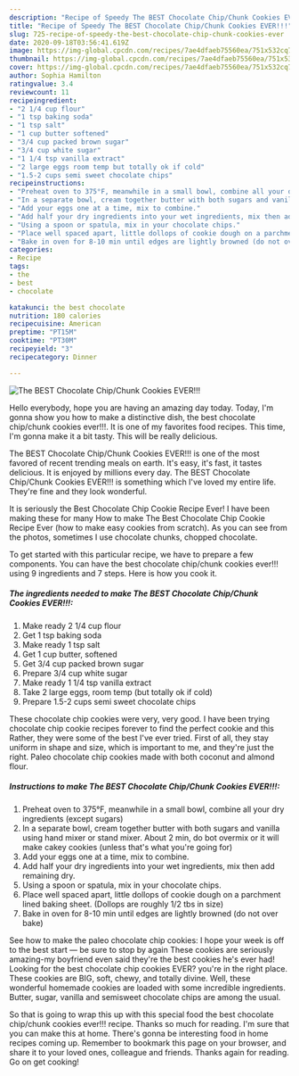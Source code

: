 ```yaml
---
description: "Recipe of Speedy The BEST Chocolate Chip/Chunk Cookies EVER!!!"
title: "Recipe of Speedy The BEST Chocolate Chip/Chunk Cookies EVER!!!"
slug: 725-recipe-of-speedy-the-best-chocolate-chip-chunk-cookies-ever
date: 2020-09-18T03:56:41.619Z
image: https://img-global.cpcdn.com/recipes/7ae4dfaeb75560ea/751x532cq70/the-best-chocolate-chipchunk-cookies-ever-recipe-main-photo.jpg
thumbnail: https://img-global.cpcdn.com/recipes/7ae4dfaeb75560ea/751x532cq70/the-best-chocolate-chipchunk-cookies-ever-recipe-main-photo.jpg
cover: https://img-global.cpcdn.com/recipes/7ae4dfaeb75560ea/751x532cq70/the-best-chocolate-chipchunk-cookies-ever-recipe-main-photo.jpg
author: Sophia Hamilton
ratingvalue: 3.4
reviewcount: 11
recipeingredient:
- "2 1/4 cup flour"
- "1 tsp baking soda"
- "1 tsp salt"
- "1 cup butter softened"
- "3/4 cup packed brown sugar"
- "3/4 cup white sugar"
- "1 1/4 tsp vanilla extract"
- "2 large eggs room temp but totally ok if cold"
- "1.5-2 cups semi sweet chocolate chips"
recipeinstructions:
- "Preheat oven to 375°F, meanwhile in a small bowl, combine all your dry ingredients (except sugars)"
- "In a separate bowl, cream together butter with both sugars and vanilla using hand mixer or stand mixer. About 2 min, do bot overmix or it will make cakey cookies (unless that&#39;s what you&#39;re going for)"
- "Add your eggs one at a time, mix to combine."
- "Add half your dry ingredients into your wet ingredients, mix then add remaining dry."
- "Using a spoon or spatula, mix in your chocolate chips."
- "Place well spaced apart, little dollops of cookie dough on a parchment lined baking sheet. (Dollops are roughly 1/2 tbs in size)"
- "Bake in oven for 8-10 min until edges are lightly browned (do not over bake)"
categories:
- Recipe
tags:
- the
- best
- chocolate

katakunci: the best chocolate 
nutrition: 180 calories
recipecuisine: American
preptime: "PT15M"
cooktime: "PT30M"
recipeyield: "3"
recipecategory: Dinner

---
```



![The BEST Chocolate Chip/Chunk Cookies EVER!!!](https://img-global.cpcdn.com/recipes/7ae4dfaeb75560ea/751x532cq70/the-best-chocolate-chipchunk-cookies-ever-recipe-main-photo.jpg)

Hello everybody, hope you are having an amazing day today. Today, I'm gonna show you how to make a distinctive dish, the best chocolate chip/chunk cookies ever!!!. It is one of my favorites food recipes. This time, I'm gonna make it a bit tasty. This will be really delicious.

The BEST Chocolate Chip/Chunk Cookies EVER!!! is one of the most favored of recent trending meals on earth. It's easy, it's fast, it tastes delicious. It is enjoyed by millions every day. The BEST Chocolate Chip/Chunk Cookies EVER!!! is something which I've loved my entire life. They're fine and they look wonderful.

It is seriously the Best Chocolate Chip Cookie Recipe Ever! I have been making these for many How to make The Best Chocolate Chip Cookie Recipe Ever (how to make easy cookies from scratch). As you can see from the photos, sometimes I use chocolate chunks, chopped chocolate.


To get started with this particular recipe, we have to prepare a few components. You can have the best chocolate chip/chunk cookies ever!!! using 9 ingredients and 7 steps. Here is how you cook it.

<!--inarticleads1-->

##### The ingredients needed to make The BEST Chocolate Chip/Chunk Cookies EVER!!!:

1. Make ready 2 1/4 cup flour
1. Get 1 tsp baking soda
1. Make ready 1 tsp salt
1. Get 1 cup butter, softened
1. Get 3/4 cup packed brown sugar
1. Prepare 3/4 cup white sugar
1. Make ready 1 1/4 tsp vanilla extract
1. Take 2 large eggs, room temp (but totally ok if cold)
1. Prepare 1.5-2 cups semi sweet chocolate chips


These chocolate chip cookies were very, very good. I have been trying chocolate chip cookie recipes forever to find the perfect cookie and this Rather, they were some of the best I&#39;ve ever tried. First of all, they stay uniform in shape and size, which is important to me, and they&#39;re just the right. Paleo chocolate chip cookies made with both coconut and almond flour. 

<!--inarticleads2-->

##### Instructions to make The BEST Chocolate Chip/Chunk Cookies EVER!!!:

1. Preheat oven to 375°F, meanwhile in a small bowl, combine all your dry ingredients (except sugars)
1. In a separate bowl, cream together butter with both sugars and vanilla using hand mixer or stand mixer. About 2 min, do bot overmix or it will make cakey cookies (unless that&#39;s what you&#39;re going for)
1. Add your eggs one at a time, mix to combine.
1. Add half your dry ingredients into your wet ingredients, mix then add remaining dry.
1. Using a spoon or spatula, mix in your chocolate chips.
1. Place well spaced apart, little dollops of cookie dough on a parchment lined baking sheet. (Dollops are roughly 1/2 tbs in size)
1. Bake in oven for 8-10 min until edges are lightly browned (do not over bake)


See how to make the paleo chocolate chip cookies: I hope your week is off to the best start — be sure to stop by again These cookies are seriously amazing-my boyfriend even said they&#39;re the best cookies he&#39;s ever had! Looking for the best chocolate chip cookies EVER? you&#39;re in the right place. These cookies are BIG, soft, chewy, and totally divine. Well, these wonderful homemade cookies are loaded with some incredible ingredients. Butter, sugar, vanilla and semisweet chocolate chips are among the usual. 

So that is going to wrap this up with this special food the best chocolate chip/chunk cookies ever!!! recipe. Thanks so much for reading. I'm sure that you can make this at home. There's gonna be interesting food in home recipes coming up. Remember to bookmark this page on your browser, and share it to your loved ones, colleague and friends. Thanks again for reading. Go on get cooking!
